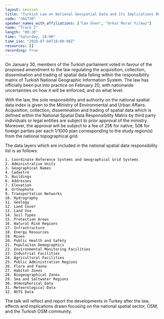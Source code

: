 ```yaml
---
layout: session
title: "Turkish Law on National Geospatial Data and Its Implications Regarding OSM and the Community"
code: "JAG7JD"
speaker_names_with_affiliations: ["Can Ünen", "Orkut Murat Yılmaz"]
room: "Track 2"
length: "00:20"
time: "Saturday, 18:00"
time_iso: "2020-07-04T18:00:00Z"
resources: []
recording: True
---
```

On January 30, members of the Turkish parliament voted in favour of the proposed amendment to the law regulating the acquisition, collection, dissemination and trading of spatial data falling within the responsibility matrix of Turkish National Geographic Information System. The law has officially been put into practice on February 20, with nationwide uncertainties on how it will be enforced, and on what level.

With the law, the sole responsibility and authority on the national spatial data index is given to the Ministry of Environmental and Urban Affairs. Acquisition, collection, dissemination and trading of spatial data which is defined within the National Spatial Data Responsibility Matrix by third party individuals or legal entities are subject to prior approval of the ministry. Moreover, the approval will be subject to a fee of 25₺ for native, 50₺ for foreign parties per each 1/1000 plan corresponding to the study region(s) from the national topographical grid.

The data layers which are included in the national spatial data responsibility list is as follows:

    1. Coordinate Reference Systems and Geographical Grid Systems 
    2. Administrative Units 
    3. Geographical Names 
    4. Cadastre 
    5. Buildings 
    6. Addresses 
    7. Elevation 
    8. Orthophoto 
    9. Transportation Networks 
    10. Hydrography 
    11. Geology 
    12. Land Cover 
    13. Land Use 
    14. Soil Types 
    15. Protection Areas 
    16. Natural Risk Regions 
    17. Infrastructure 
    18. Energy Resources 
    19. Mines 
    20. Public Health and Safety 
    21. Populaiton Demographics 
    22. Environmental Monitoring Facilities 
    23. Industrial Facilities 
    24. Agricultural Facilities 
    25. Public Administration Regions 
    26. Flora and Fauna 
    27. Habitat Zones 
    28. Biogeographical Zones 
    29. Sea and Saltwater Regions 
    30. Atmospherical Data 
    31. Meteorological Data 
    32. NUTS Data 

The talk will reflect and report the developments in Turkey after the law, effects and implications drawn focusing on the national spatial sector, OSM, and the Turkish OSM community.
